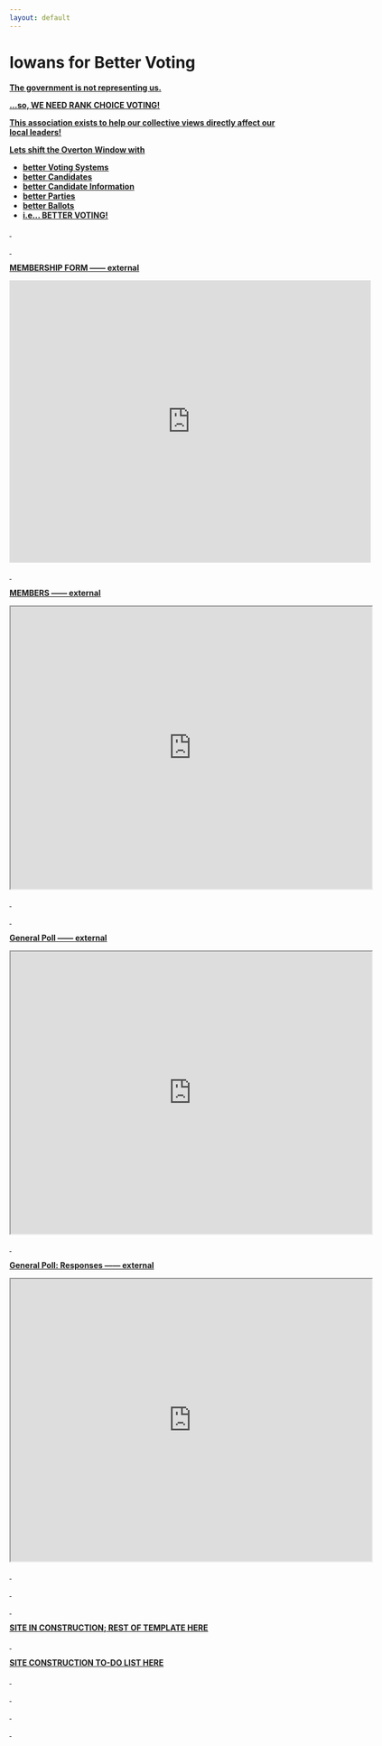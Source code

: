 ```yaml
---
layout: default
---
```


# Iowans for Better Voting

<u><strong>The government is not representing us.<strong/><u/>

...so, WE NEED RANK CHOICE VOTING!


**This association exists to help our collective views directly affect our local leaders!**


Lets shift the Overton Window with
- better Voting Systems
- better Candidates
- better Candidate Information
- better Parties
- better Ballots
- i.e... **BETTER VOTING!**

&nbsp;

&nbsp;

**MEMBERSHIP FORM**  ――  [external](https://forms.gle/6xZDDjGYaV9RFb6p8)
<iframe src="https://docs.google.com/forms/d/e/1FAIpQLSfr2pNwx_qICO3Kso2Iw7nC1PRp7n9NQ5Lve6mV1Gb5EBwT-w/viewform?embedded=true" width="640" height="500" frameborder="0" marginheight="0" marginwidth="0">Loading…</iframe>

&nbsp;

**MEMBERS**  ――  [external](https://docs.google.com/spreadsheets/d/e/2PACX-1vRLenXdFBrtJ7z1i1gq-9ZxF1n2Zk6QOItnrdZyN479xvrw9RUTJ7nxIFcvVYiAN0n3PM141_4mT3Ju/pubhtml?gid=0&single=true)
<iframe src="https://docs.google.com/spreadsheets/d/e/2PACX-1vRLenXdFBrtJ7z1i1gq-9ZxF1n2Zk6QOItnrdZyN479xvrw9RUTJ7nxIFcvVYiAN0n3PM141_4mT3Ju/pubhtml?gid=0&amp;single=false" width="640" height="500" ></iframe>

&nbsp;

&nbsp;

**General Poll**  ――  [external](https://forms.gle/Hmu6SDY3m8cbSjLq7)
<iframe src="https://docs.google.com/forms/d/e/1FAIpQLSe2U0Ew9EwVOogJFY1_ngUW0jdNig1kDlDljEmkdbOD_r3QnQ/viewform?embedded=true" width="640" height="500" frameborder="25" marginheight="0" marginwidth="0">Loading…</iframe>

&nbsp;

**General Poll: Responses**  ――  [external](https://docs.google.com/spreadsheets/d/e/2PACX-1vRN61doLZ_gjRklYHV8PVkwMD9pmm5hqLeimcR1AVdeJc-bb7zoakjA7BWRUnbXqMjcgc6ISuK3Hh3_/pubhtml?gid=0&amp;single=true&amp;widget=true&amp;headers=false)
<iframe src="https://docs.google.com/spreadsheets/d/e/2PACX-1vRN61doLZ_gjRklYHV8PVkwMD9pmm5hqLeimcR1AVdeJc-bb7zoakjA7BWRUnbXqMjcgc6ISuK3Hh3_/pubhtml?gid=0&amp;single=true&amp;chrome=false&amp;headers=false" width="640" height="500" ></iframe>

&nbsp;

&nbsp;

&nbsp;

SITE IN CONSTRUCTION; REST OF TEMPLATE [HERE](./template.md)

&nbsp;

SITE CONSTRUCTION TO-DO LIST [HERE](./todo.html)

&nbsp;

&nbsp;

&nbsp;


&nbsp;

